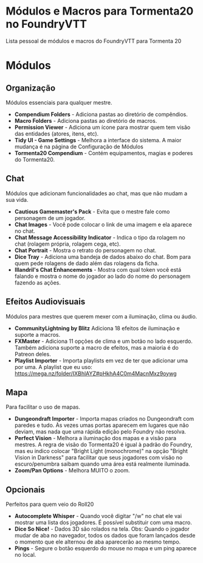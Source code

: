 # Módulos e Macros para Tormenta20 no FoundryVTT
Lista pessoal de módulos e macros do FoundryVTT para Tormenta 20

# Módulos
## Organização
Módulos essenciais para qualquer mestre.

- **Compendium Folders** - Adiciona pastas ao diretório de compêndios.
- **Macro Folders** - Adiciona pastas ao diretório de macros.
- **Permission Viewer** - Adiciona um ícone para mostrar quem tem visão das entidades (atores, itens, etc).
- **Tidy UI - Game Settings** - Melhora a interface do sistema. A maior mudança é na página de Configuração de Módulos
- **Tormenta20 Compendium** - Contém equipamentos, magias e poderes do Tormenta20.

##  Chat
Módulos que adicionam funcionalidades ao chat, mas que não mudam a sua vida.

- **Cautious Gamemaster's Pack** - Evita que o mestre fale como personagem de um jogador.
- **Chat Images** - Você pode colocar o link de uma imagem e ela aparece no chat.
- **Chat Message Accessibility Indicator** - Indica o tipo da rolagem no chat (rolagem própria, rolagem cega, etc).
- **Chat Portrait** - Mostra o retrato do personagem no chat.
- **Dice Tray** - Adiciona uma bandeja de dados abaixo do chat. Bom para quem pede rolagens de dado além das rolagens da ficha.
- **Illandril's Chat Enhancements** - Mostra com qual token você está falando e mostra o nome do jogador ao lado do nome do personagem fazendo as ações.

## Efeitos Audiovisuais
Módulos para mestres que querem mexer com a iluminação, clima ou áudio.

- **CommunityLightning by Blitz** Adiciona 18 efeitos de iluminação e suporte a macros.
- **FXMaster** - Adiciona 11 opções de clima e um botão no lado esquerdo. Também adiciona suporte a macro de efeitos, mas a maioria é do Patreon deles.
- **Playlist Importer** - Importa playlists em vez de ter que adicionar uma por uma. A playlist que eu uso: https://mega.nz/folder/IXBhlAYZ#pHkhA4C0m4MacnMxz9oywg

## Mapa
Para facilitar o uso de mapas.

- **Dungeondraft Importer** - Importa mapas criados no Dungeondraft com paredes e tudo. Às vezes umas portas aparecem em lugares que não deviam, mas nada que uma rápida edição pelo Foundry não resolva.
- **Perfect Vision** - Melhora a iluminação dos mapas e a visão para mestres. A regra de visão do Tormenta20 é igual à padrão do Foundry, mas eu indico colocar "Bright Light (monochrome)" na opção "Bright Vision in Darkness" para facilitar que seus jogadores com visão no escuro/penumbra saibam quando uma área está realmente iluminada.
- **Zoom/Pan Options** - Melhora MUITO o zoom.

## Opcionais
Perfeitos para quem veio do Roll20

- **Autocomplete Whisper** - Quando você digitar "/w" no chat ele vai mostrar uma lista dos jogadores. É possível substituir com uma macro.
- **Dice So Nice!** - Dados 3D são rolados na tela. Obs: Quando o jogador mudar de aba no navegador, todos os dados que foram lançados desde o momento que ele alternou de aba aparecerão ao mesmo tempo.
- **Pings** - Segure o botão esquerdo do mouse no mapa e um ping aparece no local.
